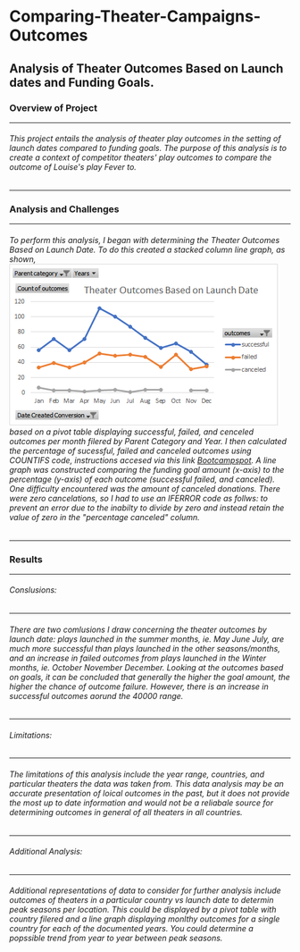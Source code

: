 # **Comparing-Theater-Campaigns-Outcomes** #
Analysis of Theater Outcomes Based on Launch dates and Funding Goals.
---
### **Overview of Project** ###
---
###### This project entails the analysis of theater play outcomes in the setting of launch dates compared to funding goals. The purpose of this analysis is to create a context of competitor theaters' play outcomes to compare the outcome of Louise's play *Fever* to. ######
---
### **Analysis and Challenges** ###
---
###### To perform this analysis, I began with determining the Theater Outcomes Based on Launch Date. To do this created a stacked column line graph, as shown, ![Theater_Outcomes_vs_Launch](https://github.com/ChristinaGalley/Comparing-Theater-Campaigns-Outcomes/blob/main/Theater_Outcomes_vs_Launch.png) based on a pivot table displaying successful, failed, and cenceled outcomes per month filered by Parent Category and Year. I then calculated the percentage of sucessful, failed and canceled outcomes using COUNTIFS code, instructions accesed via this link [Bootcampspot](https://courses.bootcampspot.com/courses/811/assignments/17473?module_item_id=300174/). A line graph was constructed comparing the funding goal amount (x-axis) to the percentage (y-axis) of each outcome (successful failed, and canceled). One difficulty encountered was the amount of canceled donations. There were zero cancelations, so I had to use an IFERROR code as follws: to prevent an error due to the inabilty to divide by zero and instead retain the value of zero in the "percentage canceled" column. ######
---
### **Results** ###
---
###### *Conslusions:* ######
---
###### There are two comlusions I draw concerning the theater outcomes by launch date: plays launched in the summer months, ie. May June July, are much more successful than plays launched in the other seasons/months, and an increase in failed outcomes from plays launched in the Winter months, ie. October November December. Looking at the outcomes based on goals, it can be concluded that generally the higher the goal amount, the higher the chance of outcome failure. However, there is an increase in successful outcomes aorund the 40000 range. ######
---
###### *Limitations:* ######
---
###### The limitations of this analysis include the year range, countries, and particular theaters the data was taken from. This data analysis may be an accurate presentation of loical outcomes in the past, but it does not provide the most up to date information and would not be a reliabale source for determining outcomes in general of all theaters in all countries. ######
---
###### *Additional Analysis:* ######
---
###### Additional representations of data to consider for further analysis include outcomes of theaters in a particular country vs launch date to determin peak seasons per location. This could be displayed by a pivot table with country filered and a line graph displaying monlthy outcomes for a single country for each of the documented years. You could determine a popssible trend from year to year between peak seasons. ######
